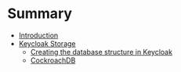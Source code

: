 # Summary

* [Introduction](README.md)
* [Keycloak Storage](chapter-storage/README.md)
     * [Creating the database structure in Keycloak](chapter-storage/create_database.md)
     * [CockroachDB](chapter-storage/cockroachdb.md)

